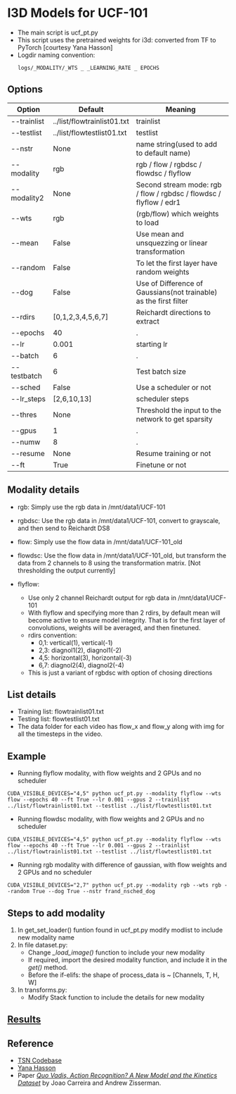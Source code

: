 I3D Models for UCF-101
=======================

- The main script is ucf_pt.py
- This script uses the pretrained weights for i3d: converted from TF to PyTorch [courtesy Yana Hasson]
- Logdir naming convention:
    ```
    logs/_MODALITY/_WTS _ _LEARNING_RATE _ EPOCHS
    ```

## Options

| Option | Default | Meaning |
|--------|---------|---------|
| --trainlist | ../list/flowtrainlist01.txt | trainlist |
| --testlist | ../list/flowtestlist01.txt | testlist |
| --nstr | None | name string(used to add to default name) |
| --modality | rgb | rgb / flow / rgbdsc / flowdsc / flyflow |
| --modality2 | None | Second stream mode: rgb / flow / rgbdsc / flowdsc / flyflow / edr1|
| --wts | rgb | (rgb/flow) which weights to load | 
| --mean| False | Use mean and unsquezzing or linear transformation |
| --random | False | To let the first layer have random weights |
| --dog | False | Use of Difference of Gaussians(not trainable) as the first filter |
| --rdirs | [0,1,2,3,4,5,6,7] | Reichardt directions to extract |
| --epochs | 40 | . |
| --lr | 0.001 | starting lr |
| --batch | 6 | . |
| --testbatch | 6 | Test batch size |
| --sched | False | Use a scheduler or not |
| --lr_steps | [2,6,10,13] | scheduler steps |
| --thres | None | Threshold the input to the network to get sparsity |
| --gpus | 1 | . |
| --numw | 8 | . |
| --resume | None | Resume training or not |
| --ft | True | Finetune or not |

## Modality details

- rgb:
Simply use the rgb data in /mnt/data1/UCF-101

- rgbdsc:
Use the rgb data in /mnt/data1/UCF-101, convert to grayscale, and then send to Reichardt DS8

- flow:
Simply use the flow data in /mnt/data1/UCF-101_old

- flowdsc:
Use the flow data in /mnt/data1/UCF-101_old, but transform the data from 2 channels to 8 using the transformation matrix.
[Not thresholding the output currently]

- flyflow:
    - Use only 2 channel Reichardt output for rgb data in /mnt/data1/UCF-101
    - With flyflow and specifying more than 2 rdirs, by default mean will become active to ensure model integrity. That is for the first layer of convolutions, weights will be averaged, and then finetuned.
    - rdirs convention: 
        * 0,1: vertical(1), vertical(-1)
        * 2,3: diagnol1(2), diagnol1(-2)
        * 4,5: horizontal(3), horizontal(-3)
        * 6,7: diagnol2(4), diagnol2(-4)
    - This is just a variant of rgbdsc with option of chosing directions


## List details

- Training list: flowtrainlist01.txt
- Testing list: flowtestlist01.txt
- The data folder for each video has flow_x and flow_y along with img for all the timesteps in the video.


## Example

- Running flyflow modality, with flow weights and 2 GPUs and no scheduler
```
CUDA_VISIBLE_DEVICES="4,5" python ucf_pt.py --modality flyflow --wts flow --epochs 40 --ft True --lr 0.001 --gpus 2 --trainlist ../list/flowtrainlist01.txt --testlist ../list/flowtestlist01.txt
```

- Running flowdsc modality, with flow weights and 2 GPUs and no scheduler
```
CUDA_VISIBLE_DEVICES="4,5" python ucf_pt.py --modality flyflow --wts flow --epochs 40 --ft True --lr 0.001 --gpus 2 --trainlist ../list/flowtrainlist01.txt --testlist ../list/flowtestlist01.txt
```

- Running rgb modality with difference of gaussian, with flow weights and 2 GPUs and no scheduler
```
CUDA_VISIBLE_DEVICES="2,7" python ucf_pt.py --modality rgb --wts rgb --random True --dog True --nstr frand_nsched_dog
```

## Steps to add modality

1. In get_set_loader() funtion found in ucf_pt.py modify modlist to include new modality name
2. In file dataset.py:
    - Change *_load_image()* function to include your new modality
    - If required, import the desired modality function, and include it in the *get()* method.
    - Before the if-elifs: the shape of process_data is ~ [Channels, T, H, W]
3. In transforms.py:
    - Modify Stack function to include the details for new modality

## [Results](https://docs.google.com/spreadsheets/d/1S2Qb1E3a6jRwpmNY7_TuHdeCRzgPuqV4pldVhNZSK6k/edit?usp=sharing)

## Reference

- [TSN Codebase](https://github.com/yjxiong/tsn-pytorch)
- [Yana Hasson](https://github.com/hassony2)
- Paper [*Quo Vadis, Action Recognition? A New Model and the Kinetics Dataset*](https://arxiv.org/abs/1705.07750) by Joao Carreira and Andrew Zisserman.
